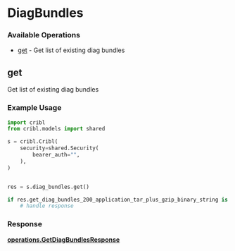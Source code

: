 # DiagBundles

### Available Operations

* [get](#get) - Get list of existing diag bundles

## get

Get list of existing diag bundles

### Example Usage

```python
import cribl
from cribl.models import shared

s = cribl.Cribl(
    security=shared.Security(
        bearer_auth="",
    ),
)


res = s.diag_bundles.get()

if res.get_diag_bundles_200_application_tar_plus_gzip_binary_string is not None:
    # handle response
```


### Response

**[operations.GetDiagBundlesResponse](../../models/operations/getdiagbundlesresponse.md)**

